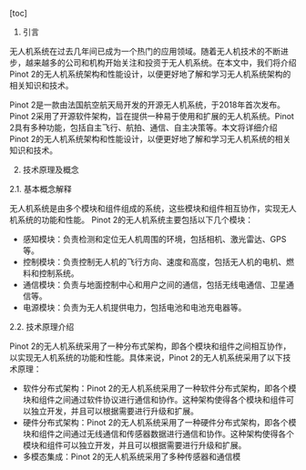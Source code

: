 
[toc]                    
                
                
1. 引言

无人机系统在过去几年间已成为一个热门的应用领域。随着无人机技术的不断进步，越来越多的公司和机构开始关注和投资于无人机系统。在本文中，我们将介绍Pinot 2的无人机系统架构和性能设计，以便更好地了解和学习无人机系统架构的相关知识和技术。

Pinot 2是一款由法国航空航天局开发的开源无人机系统，于2018年首次发布。Pinot 2采用了开源软件架构，旨在提供一种易于使用和扩展的无人机系统。Pinot 2具有多种功能，包括自主飞行、航拍、通信、自主决策等。本文将详细介绍Pinot 2的无人机系统架构和性能设计，以便更好地了解和学习无人机系统的相关知识和技术。

2. 技术原理及概念

2.1. 基本概念解释

无人机系统是由多个模块和组件组成的系统，这些模块和组件相互协作，实现无人机系统的功能和性能。 Pinot 2的无人机系统主要包括以下几个模块：

- 感知模块：负责检测和定位无人机周围的环境，包括相机、激光雷达、GPS等。
- 控制模块：负责控制无人机的飞行方向、速度和高度，包括无人机的电机、燃料和控制系统。
- 通信模块：负责与地面控制中心和用户之间的通信，包括无线电通信、卫星通信等。
- 电源模块：负责为无人机提供电力，包括电池和电池充电器等。

2.2. 技术原理介绍

Pinot 2的无人机系统采用了一种分布式架构，即各个模块和组件之间相互协作，以实现无人机系统的功能和性能。具体来说，Pinot 2的无人机系统采用了以下技术原理：

- 软件分布式架构：Pinot 2的无人机系统采用了一种软件分布式架构，即各个模块和组件之间通过软件协议进行通信和协作。这种架构使得各个模块和组件可以独立开发，并且可以根据需要进行升级和扩展。
- 硬件分布式架构：Pinot 2的无人机系统采用了一种硬件分布式架构，即各个模块和组件之间通过无线通信和传感器数据进行通信和协作。这种架构使得各个模块和组件可以独立开发，并且可以根据需要进行升级和扩展。
- 多模态集成：Pinot 2的无人机系统采用了多种传感器和通信模

